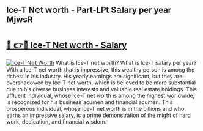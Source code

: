 ## Ice-T N𝚎t w𝚘rth - Part-LPt S𝚊lary per year MjwsR

# <h2><a href="http://gc4urn.nevu.top/?p=Ice-T">🔗 👉🔴 Ice-T N𝚎t w𝚘rth - S𝚊lary</a></h2>

[![Ice-T N𝚎t W𝚘rth](https://i.imgur.com/Oavwk0R.jpeg)](http://gc4urn.nevu.top/?p=Ice-T)
What is Ice-T n𝚎t w𝚘rth? What is Ice-T s𝚊lary per year?
With a Ice-T net worth that is impressive, this wealthy person is among the richest in his industry. His yearly earnings are significant, but they are overshadowed by Ice-T net worth, which is believed to be more substantial due to his diverse business interests and valuable real estate holdings. This affluent individual, whose Ice-T net worth is among the highest worldwide, is recognized for his business acumen and financial acumen. This prosperous individual, whose Ice-T net worth is in the billions and who earns an impressive salary, is a prime demonstration of the might of hard work, dedication, and financial wisdom.

